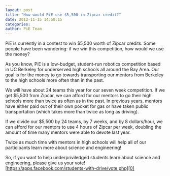 ```yaml
---
layout: post
title: "How would PiE use $5,500 in Zipcar credit?"
date: 2012-11-15 14:50:15
categories:
author: PiE Team
---
```


PiE is currently in a contest to win $5,500 worth of Zipcar credits. Some people have been wondering: if we win this competition, how would we use the money?

As you know, PiE is a low-budget, student-run robotics competition based in UC Berkeley for underserved high schools all around the Bay Area. Our goal is for the money to go towards transporting our mentors from Berkeley to the high schools more often than in the past.

We will have about 24 teams this year for our seven week competition. If we get $5,500 from Zipcar, we can afford for our mentors to go their high schools more than twice as often as in the past. In previous years, mentors have either paid out of their own pocket for gas or have taken public transportation (which takes more than twice as long as driving).

If we divide our $5,500 by 24 teams, by 7 weeks, and by 8 dollars/hour, we can afford for our mentors to use 4 hours of Zipcar per week, doubling the amount of time many mentors were able to devote last year.

Twice as much time with mentors in high schools will help all of our participants learn more about science and engineering!

So, if you want to help underpriviledged students learn about science and engineering, please give us your vote! [https://apps.facebook.com/students-with-drive/vote.php][0]


[0]: https://apps.facebook.com/students-with-drive/vote.php